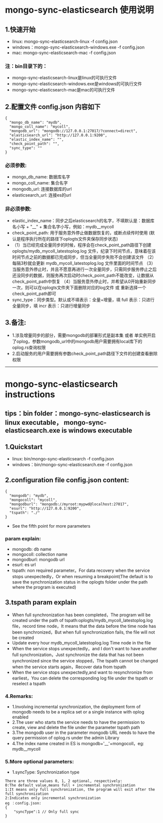 # mongo-sync-elasticsearch 使用说明


## 1.快速开始
* linux:  mongo-sync-elasticsearch-linux -f config.json
* windows：mongo-sync-elasticsearch-windows.exe -f config.json
* mac:  mongo-sync-elasticsearch-mac -f config.json
### 注：bin目录下的：
* mongo-sync-elasticsearch-linux是linux的可执行文件
* mongo-sync-elasticsearch-windows.exe是windows的可执行文件
* mongo-sync-elasticsearch-mac是mac的可执行文件

## 2.配置文件 config.json 内容如下
```
{
  "mongo_db_name": "mydb",
  "mongo_coll_name": "mycoll",
  "mongodb_url": "mongodb://127.0.0.1:27017/?connect=direct",
  "elasticsearch_url": "http://127.0.0.1:9200",
  "elastic_index_name": "",
  "check_point_path": "",
  "sync_type": ""
}

```

### 必须参数:
* mongo_db_name: 数据库名字
* mongo_coll_name: 集合名字
* mongodb_url: 连接数据库的url
* elasticsearch_url: 连接es的url

### 非必须参数:
* elastic_index_name：同步之后elasticsearch的名字，不填默认是：数据库名小写 + "__" + 集合名字小写，例如：mydb__mycoll
* check_point_path: 用于服务意外停止做数据恢复的，或断点续传时使用 (默认是程序执行所在的路径下oplogts文件夹保存同步状态)
* （1）当已经完成全量同步的时候，程序会在check_point_path路径下创建 oplogts/mydb_mycoll_latestoplog.log 文件，纪录下时间节点，意味着在该时间节点之前的数据都已完成同步，但当全量同步失败不会创建该文件 （2）每隔3秒就会更新 mydb_mycoll_latestoplog.log 文件里面的时间节点 （3）当服务意外停止时，并且不愿意再进行一次全量同步，只需同步服务停止之后还没同步的数据，则服务再次启动时check_point_path不能改变，让数据从check_point_path中恢复 （4）当服务意外停止时，并希望从0开始重新同步一次，则可以在oplogts文件夹下面删除对应的log文件 或 重新选择一个check_point_path即可
* sync_type：同步类型。默认或不填表示：全量+增量，填 full 表示：只进行全量同步，填 incr 表示：只进行增量同步 


## 3.备注:
* 1.涉及增量同步的部分，需要mongodb的部署形式是副本集 或者 单实例开启了oplog，参数mongodb_url中的mongodb用户需要拥有local库下的oplog.rs查询权限
* 2.启动服务的用户需要拥有参数check_point_path路径下文件的创建查看删除权限

****

# mongo-sync-elasticsearch instructions
## tips：bin folder：mongo-sync-elasticsearch is linux executable， mongo-sync-elasticsearch.exe is windows executable

## 1.Quickstart
* linux: bin/mongo-sync-elasticsearch -f config.json
* windows：bin/mongo-sync-elasticsearch.exe -f config.json

## 2.configuration file config.json content:
```
{
  "mongodb": "mydb",
  "mongocoll": "mycoll",
  "mongodburl": "mongodb://myroot:mypwd@localhost:27017",
  "esurl": "http://127.0.0.1:9200",
  "tspath": "./"
}
```
* See the fifth point for more parameters

### param explain:
* mongodb: db name
* mongocoll: collection name
* mongodburl: mongodb url
* esurl: es url
* tspath: non required parameter。For data recovery when the service stops unexpectedly，Or when resuming a breakpoint(The default is to save the synchronization status in the oplogts folder under the path where the program is executed)

## 3.tspath param explain
* When full synchronization has been completed，The program will be created under the path of tspath:oplogts/mydb_mycoll_latestoplog.log file，record time node，It means that the data before the time node has been synchronized，But when full synchronization fails, the file will not be created
* Update every hour mydb_mycoll_latestoplog.log Time node in the file
* When the service stops unexpectedly，and I don't want to have another full synchronization，Just synchronize the data that has not been synchronized since the service stopped，The tspath cannot be changed when the service starts again，Recover data from tspath
* When the service stops unexpectedly,and want to resynchronize from earliest，You can delete the corresponding log file under the tspath or reselect a tspath


### 4.Remarks:
* 1.Involving incremental synchronization, the deployment form of mongodb needs to be a replica set or a single instance with oplog enabled
* 2.The user who starts the service needs to have the permission to create, view and delete the file under the parameter tspath path
* 3.The mongodb user in the parameter mongodb URL needs to have the query permission of oplog.rs under the admin Library
* 4.The index name created in ES is mongodb+'__'+mongocoll，eg: mydb__mycoll

### 5.More optional parameters:
* 1.syncType: Synchronization type
```
There are three values 0, 1, 2 optional, respectively:
0:The default value,means full + incremental synchronization
1:It means only full synchronization, the program will exit after the full synchronization
2:Indicates only incremental synchronization
eg ：config.json:
{
    "syncType":1 // Only full sync
}
```


